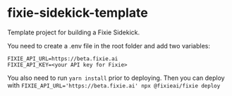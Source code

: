 # fixie-sidekick-template
Template project for building a Fixie Sidekick.

You need to create a .env file in the root folder and add two variables:

```
FIXIE_API_URL=https://beta.fixie.ai
FIXIE_API_KEY=<your API key for Fixie>
```

You also need to run ```yarn install``` prior to deploying. Then you can deploy with ```FIXIE_API_URL='https://beta.fixie.ai' npx @fixieai/fixie deploy```